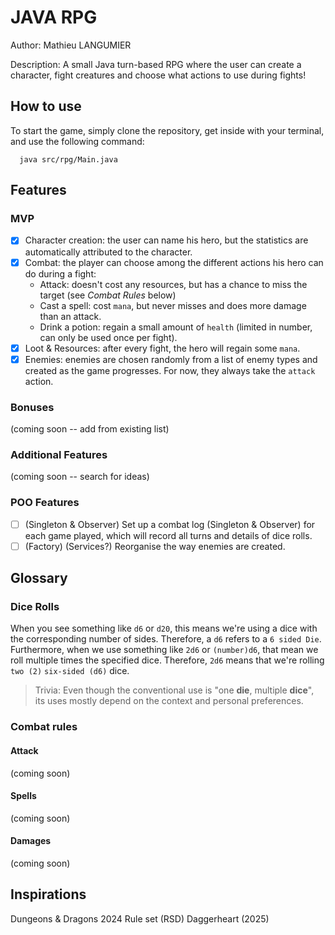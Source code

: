 # JAVA RPG

Author: Mathieu LANGUMIER  

Description: A small Java turn-based RPG where the user can create a character, fight creatures and choose what actions to use during fights!

## How to use
To start the game, simply clone the repository, get inside with your terminal, and use the following command:
```shell
  java src/rpg/Main.java
```

## Features

### MVP
- [x] Character creation: the user can name his hero, but the statistics are automatically attributed to the character.
- [x] Combat: the player can choose among the different actions his hero can do during a fight: 
  - Attack: doesn't cost any resources, but has a chance to miss the target (see _Combat Rules_ below)
  - Cast a spell: cost `mana`, but never misses and does more damage than an attack.
  - Drink a potion: regain a small amount of `health` (limited in number, can only be used once per fight).
- [x] Loot & Resources: after every fight, the hero will regain some `mana`.
- [x] Enemies: enemies are chosen randomly from a list of enemy types and created as the game progresses. For now, they always take the `attack` action. 

### Bonuses
(coming soon -- add from existing list)

### Additional Features
(coming soon -- search for ideas)

### POO Features
- [ ] (Singleton & Observer) Set up a combat log (Singleton & Observer) for each game played, which will record all turns and details of dice rolls.
- [ ] (Factory) (Services?) Reorganise the way enemies are created.

## Glossary

### Dice Rolls
When you see something like `d6` or `d20`, this means we're using a dice with the corresponding number of sides. Therefore, a `d6` refers to a `6 sided Die`.  
Furthermore, when we use something like `2d6` or `(number)d6`, that mean we roll multiple times the specified dice. Therefore, `2d6` means that we're rolling `two (2)` `six-sided (d6)` dice.
> Trivia: Even though the conventional use is "one **die**, multiple **dice**", its uses mostly depend on the context and personal preferences.

### Combat rules

#### Attack
(coming soon)

#### Spells
(coming soon)

#### Damages
(coming soon)

## Inspirations
Dungeons & Dragons 2024 Rule set (RSD)
Daggerheart (2025)